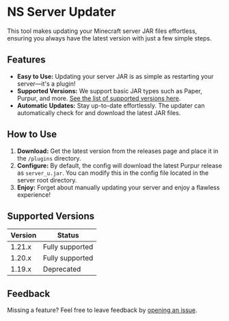 # NS Server Updater 

This tool makes updating your Minecraft server JAR files effortless, ensuring you always have the latest version with just a few simple steps.

## Features

- **Easy to Use:** Updating your server JAR is as simple as restarting your server—it's a plugin!
- **Supported Versions:** We support basic JAR types such as Paper, Purpur, and more. [See the list of supported versions here](https://api.nikostuff.com/docs/mc_jars).
- **Automatic Updates:** Stay up-to-date effortlessly. The updater can automatically check for and download the latest JAR files.

## How to Use

1. **Download:** Get the latest version from the releases page and place it in the `/plugins` directory.
2. **Configure:** By default, the config will download the latest Purpur release as `server_u.jar`. You can modify this in the config file located in the server root directory.
3. **Enjoy:** Forget about manually updating your server and enjoy a flawless experience!

## Supported Versions

| Version    | Status         |
|------------|----------------|
| 1.21.x     | Fully supported|
| 1.20.x     | Fully supported|
| 1.19.x     | Deprecated     |

## Feedback

Missing a feature? Feel free to leave feedback by [opening an issue](https://github.com/Nikos-Stuff/NSServerUpdater/issues). 
